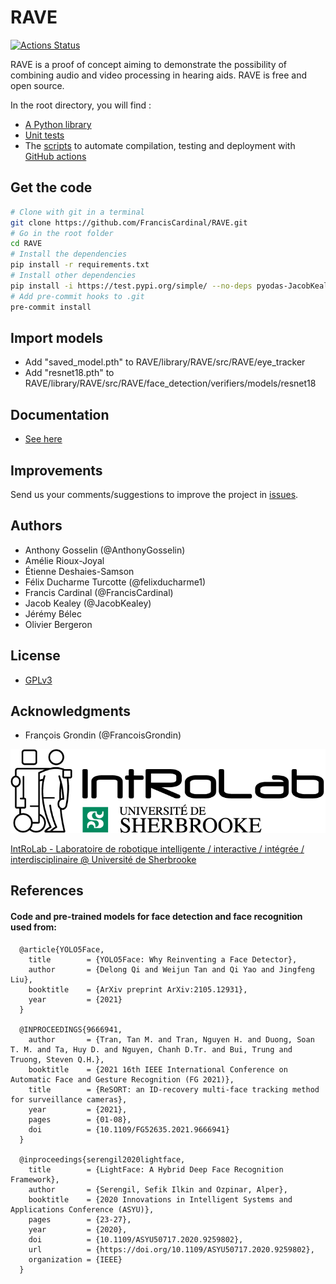 # RAVE

[![Actions Status](https://github.com/FrancisCardinal/RAVE/actions/workflows/build_test_and_release.yml/badge.svg)](https://github.com/FrancisCardinal/RAVE/actions)

RAVE is a proof of concept aiming to demonstrate the possibility of combining
audio and video processing in hearing aids. RAVE is free and open source.

In the root directory, you will find :

* [A Python library](library/RAVE)
* [Unit tests](library/RAVE/tests)
* The [scripts](.github/workflows) to automate compilation, testing and deployment with [GitHub actions](https://docs.github.com/en/actions)

## Get the code

```bash
# Clone with git in a terminal
git clone https://github.com/FrancisCardinal/RAVE.git
# Go in the root folder
cd RAVE
# Install the dependencies
pip install -r requirements.txt
# Install other dependencies
pip install -i https://test.pypi.org/simple/ --no-deps pyodas-JacobKealey
# Add pre-commit hooks to .git
pre-commit install                                                         
```

## Import models
- Add "saved_model.pth" to RAVE/library/RAVE/src/RAVE/eye_tracker
- Add "resnet18.pth" to RAVE/library/RAVE/src/RAVE/face_detection/verifiers/models/resnet18

## Documentation

* [See here](TODO)

## Improvements

Send us your comments/suggestions to improve the project in [issues](https://github.com/introlab/pyodas/issues).

## Authors

* Anthony Gosselin (@AnthonyGosselin)
* Amélie Rioux-Joyal
* Étienne Deshaies-Samson
* Félix Ducharme Turcotte (@felixducharme1)
* Francis Cardinal (@FrancisCardinal)
* Jacob Kealey (@JacobKealey)
* Jérémy Bélec
* Olivier Bergeron

## License

* [GPLv3](LICENSE)

## Acknowledgments

* François Grondin (@FrancoisGrondin)

![IntRoLab](docs/IntRoLab.png)

[IntRoLab - Laboratoire de robotique intelligente / interactive / intégrée / interdisciplinaire @ Université de Sherbrooke](https://introlab.3it.usherbrooke.ca)

## References
#### Code and pre-trained models for face detection and face recognition used from:

      @article{YOLO5Face,
        title        = {YOLO5Face: Why Reinventing a Face Detector},
        author       = {Delong Qi and Weijun Tan and Qi Yao and Jingfeng Liu},
        booktitle    = {ArXiv preprint ArXiv:2105.12931},
        year         = {2021}
      }
      
      @INPROCEEDINGS{9666941,  
        author       = {Tran, Tan M. and Tran, Nguyen H. and Duong, Soan T. M. and Ta, Huy D. and Nguyen, Chanh D.Tr. and Bui, Trung and Truong, Steven Q.H.},
        booktitle    = {2021 16th IEEE International Conference on Automatic Face and Gesture Recognition (FG 2021)}, 
        title        = {ReSORT: an ID-recovery multi-face tracking method for surveillance cameras},
        year         = {2021}, 
        pages        = {01-08},  
        doi          = {10.1109/FG52635.2021.9666941}
      }
      
      @inproceedings{serengil2020lightface,
        title        = {LightFace: A Hybrid Deep Face Recognition Framework},
        author       = {Serengil, Sefik Ilkin and Ozpinar, Alper},
        booktitle    = {2020 Innovations in Intelligent Systems and Applications Conference (ASYU)},
        pages        = {23-27},
        year         = {2020},
        doi          = {10.1109/ASYU50717.2020.9259802},
        url          = {https://doi.org/10.1109/ASYU50717.2020.9259802},
        organization = {IEEE}
      }
